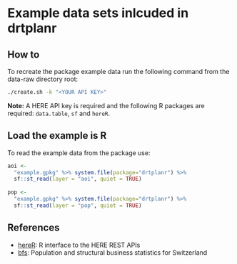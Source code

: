 # Example data sets inlcuded in drtplanr

## How to

To recreate the package example data run the following command from the
data-raw directory root:
``` bash
./create.sh -k "<YOUR API KEY>"
```

**Note:** A HERE API key is required and the following R packages are required:
`data.table`, `sf` and `hereR`.

## Load the example is R

To read the example data from the package use:
``` r
aoi <-
  "example.gpkg" %>% system.file(package="drtplanr") %>%
  sf::st_read(layer = "aoi", quiet = TRUE)
  
pop <-
  "example.gpkg" %>% system.file(package="drtplanr") %>%
  sf::st_read(layer = "pop", quiet = TRUE)
```

## References

* [hereR](https://github.com/munterfi/hereR): R interface to the HERE REST APIs 
* [bfs](https://www.bfs.admin.ch/): Population and structural business statistics for Switzerland

